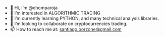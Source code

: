- 👋 Hi, I’m @chomparoja
- 👀 I’m interested in ALGORITHMIC TRADING
- 🌱 I’m currently learning PYTHON, and many technical analysis libraries.
- 💞️ I’m looking to collaborate on cryptocurrencies trading.
- 📫 How to reach me at: santiago.borzone@gmail.com

<!---
chomparoja/chomparoja is a ✨ special ✨ repository because its `README.md` (this file) appears on your GitHub profile.
You can click the Preview link to take a look at your changes.
--->
